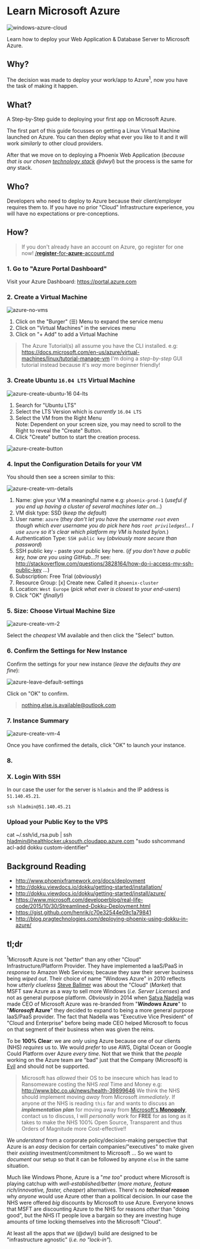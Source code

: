 # Learn Microsoft Azure

![windows-azure-cloud](https://cloud.githubusercontent.com/assets/194400/26023549/0c3ee1a2-37b6-11e7-8cb4-8bf689409df3.png)

Learn how to deploy your Web Application &amp;
Database Server to Microsoft Azure.

## Why?

The decision was made to deploy your work/app to Azure<sup>1</sup>,
now you have the task of making it happen.

## What?

A Step-by-Step guide to deploying your first app on Microsoft Azure.

The first part of this guide focusses on getting a Linux Virtual Machine
launched on Azure. You can then deploy what ever you like to it
and it will work _similarly_ to other cloud providers.


After that we move on to deploying a Phoenix Web Application
(_because that is our chosen
[technology stack](https://github.com/dwyl/technology-stack) @dwyl_)
but the process is the same for _any_ stack.

## Who?

Developers who need to deploy to Azure
because their client/employer requires them to.
If you have no prior "Cloud" Infrastructure experience,
you will have no expectations or pre-conceptions.


## How?

> If you don't already have an account on Azure,
go register for one now!
[/**register**-for-**azure**-account.md](https://github.com/dwyl/learn-microsoft-azure/blob/master/register-for-azure-account.md)


### 1. Go to "Azure Portal Dashboard"

Visit your Azure Dashboard: https://portal.azure.com


### 2. Create a Virtual Machine

![azure-no-vms](https://cloud.githubusercontent.com/assets/194400/26004350/5d2d925e-372d-11e7-9d63-3c5097cf9c17.png)

1. Click on the "Burger" (☰) Menu to expand the service menu
2. Click on "Virtual Machines" in the services menu
3. Click on "+ Add" to add a Virtual Machine

> The Azure Tutorial(s) all assume you have the CLI installed. e.g:
https://docs.microsoft.com/en-us/azure/virtual-machines/linux/tutorial-manage-vm
> I'm doing a _step-by-step_ GUI tutorial instead because it's
_way_ more beginner friendly!


### 3. Create Ubuntu `16.04 LTS` Virtual Machine

![azure-create-ubuntu-16 04-lts](https://cloud.githubusercontent.com/assets/194400/26004467/ea050aae-372d-11e7-94f6-fb9e8463208f.png)

1. Search for "Ubuntu LTS"
2. Select the LTS Version which is _currently_ `16.04 LTS`
3. Select the VM from the Right Menu <br >
  Note: Dependent on your screen size, you may need to scroll to the Right to reveal the "Create" Button.
4. Click "Create" button to start the creation process.

![azure-create-button](https://cloud.githubusercontent.com/assets/194400/26009278/fbcec8b2-373f-11e7-8bab-efb67ccd3cdc.png)


### 4. Input the Configuration Details for your VM

You should then see a screen similar to this:

![azure-create-vm-details](https://cloud.githubusercontent.com/assets/194400/26009083/355e65de-373f-11e7-994f-f1ddd00a2105.png)

1. Name: give your VM a meaningful name e.g: `phoenix-prod-1` (_useful if you end up having a cluster of several machines later on..._)
2. VM disk type: SSD (_keep the default_)
3. User name: `azure` (_they don't let you have the username `root` even though which ever username you do pick here has `root priviledges`!... I use `azure` so it's clear which platform my VM is hosted by/on._)
4. Authentication Type: `SSH public key` (_obviously more secure than password_)
5. SSH public key - paste your public key here.
(_if you don't have a public key,
how are you using GitHub...?!_
see: http://stackoverflow.com/questions/3828164/how-do-i-access-my-ssh-public-key ...)
6. Subscription: Free Trial (_obviously_)
7. Resource Group: [x] Create new.
Called it `phoenix-cluster`
8. Location: `West Europe` (_pick what ever is closest to your end-users_)
9. Click "OK" (_finally_!)

### 5. Size: Choose Virtual Machine Size

![azure-create-vm-2](https://cloud.githubusercontent.com/assets/194400/26013750/b2643dee-3751-11e7-8fc6-8de78ecb8d23.png)

Select the _cheapest_ VM available and
then click the "Select" button.


### 6. Confirm the Settings for New Instance

Confirm the settings for your new instance (_leave the defaults they are fine_):

![azure-leave-default-settings](https://cloud.githubusercontent.com/assets/194400/26023339/47bed7b4-37b1-11e7-982a-612909042726.png)

Click on "OK" to confirm.

> nothing.else.is.available@outlook.com

### 7. Instance Summary

![azure-create-vm-4](https://cloud.githubusercontent.com/assets/194400/26023438/2a790cfe-37b3-11e7-8920-c36d822a2808.png)

Once you have confirmed the details, click "OK" to launch your instance.

### 8.


### X. Login With SSH


In our case the user for the server is `hladmin`
and the IP address is `51.140.45.21`.

```
ssh hladmin@51.140.45.21
```


### Upload your Public Key to the VPS

cat ~/.ssh/id_rsa.pub | ssh hladmin@healthlocker.uksouth.cloudapp.azure.com "sudo sshcommand acl-add dokku custom-identifier"


## Background Reading

+ http://www.phoenixframework.org/docs/deployment
+ http://dokku.viewdocs.io/dokku/getting-started/installation/
+ http://dokku.viewdocs.io/dokku/getting-started/install/azure/
+ https://www.microsoft.com/developerblog/real-life-code/2015/10/30/Streamlined-Dokku-Deployment.html
+ https://gist.github.com/henrik/c70e32544e09c1a79841
+ http://blog.pragtechnologies.com/deploying-phoenix-using-dokku-in-azure/

## tl;dr

<sup>1</sup>Microsoft Azure is not "_better_" than any other "Cloud"
Infrastructure/Platform Provider.
They have implemented a IaaS/PaaS in _response_ to Amazon Web Services;
because they saw their server business being _wiped out_.
Their choice of name "Windows Azure" in 2010 reflects how _utterly clueless_
[Steve Ballmer](https://medium.com/packt-publishing/how-to-be-like-steve-ballmer-cf4c9803d74c)
was about the "Cloud" (_Market_)
that MSFT saw Azure as a way to sell more Windows (_i.e. Server Licenses_)
and not as general purpose platform. _Obviously_ in 2014 when
[Satya Nadella](https://en.wikipedia.org/wiki/Satya_Nadella)
was made CEO of Microsoft Azure was re-branded from "**_Windows_ Azure**"
to "**_Microsoft_ Azure**" they decided to expand
to being a more general purpose IaaS/PaaS provider.
The fact that Nadella was "Executive Vice President" of "Cloud and Enterprise"
before being made CEO helped Microsoft to focus on that segment
of their business when was given the reins.

To be **100% Clear**: we are _only_ using Azure
because one of our clients (NHS) _requires_ us to.
We would _prefer_ to use AWS, Digital Ocean
or Google Could Platform over Azure _every time_.
Not that we think that the _people_ working on the Azure team are "bad"
just that the Company (Microsoft) is [Evil](https://www.reddit.com/r/OutOfTheLoop/comments/2v4ses/why_is_microsoft_so_widely_considered_evil/) and should not be supported.

> Microsoft has _allowed_ their OS to be insecure
which has lead to Ransomeware costing the NHS _real_ Time and Money
e.g: http://www.bbc.co.uk/news/health-39899646
We think the NHS should implement moving _away_ from Microsoft _immediately_.
If anyone _at_ the NHS is reading `this` far and wants to discuss
an ***implementation plan*** for moving away from
[Microsoft's **Monopoly**](http://techrights.org/2016/06/05/microsoft-reputation-laundered),
contact us to discuss,
I will _personally_ work for **FREE** for as long as it takes
to make the NHS 100% Open Source, Transparent
and thus Orders of Magnitude more Cost-effective!!

We _understand_ from a corporate policy/decision-making perspective
that Azure is an _easy_ decision for certain companies/"executives"
 to make given their _existing_ investment/commitment to Microsoft ...
 So we want to _document_ our setup so that it can be followed
 by anyone `else` in the same situation.

Much like Windows Phone, Azure is a "_me too_" product where Microsoft
is playing catchup with _well-established/better_
(_more mature, feature rich/innovative, faster, cheaper_) alternatives.
There's _no_ ***technical reason*** why _anyone_ would use Azure
other than a political decision.
In our case the NHS were offered _big_ discounts by Microsoft to use Azure.
Everyone knows that MSFT are discounting Azure to the NHS for reasons
_other_ than "doing good", but the NHS IT people love a bargain so they are
investing huge amounts of time locking themselves into the Microsoft "Cloud".

At least all the apps that _we_ (@dwyl) build are designed to be
"infrastructure agnostic" (_i.e. no "lock-in"_).
